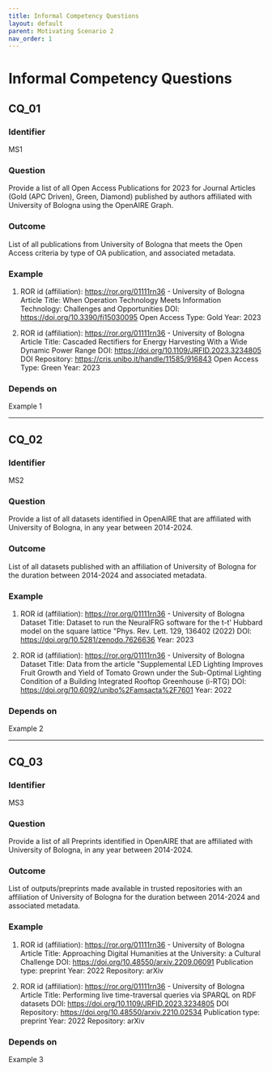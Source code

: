 ```yaml
---
title: Informal Competency Questions
layout: default
parent: Motivating Scenario 2
nav_order: 1
---
```


# Informal Competency Questions

## CQ_01

### Identifier
MS1

### Question
Provide a list of all Open Access Publications for 2023 for Journal Articles (Gold (APC Driven), Green, Diamond) published by authors affiliated with University of Bologna using the OpenAIRE Graph.

### Outcome
List of all publications from University of Bologna that meets the Open Access criteria by type of OA publication, and associated metadata.

### Example

1) ROR id (affiliation): https://ror.org/01111rn36 - University of Bologna 
Article Title: When Operation Technology Meets Information Technology: Challenges and Opportunities 
DOI: https://doi.org/10.3390/fi15030095
Open Access Type: Gold
Year: 2023

2) ROR id (affiliation): https://ror.org/01111rn36 - University of Bologna 
Article Title: Cascaded Rectifiers for Energy Harvesting With a Wide Dynamic Power Range
DOI: https://doi.org/10.1109/JRFID.2023.3234805
DOI Repository: https://cris.unibo.it/handle/11585/916843
Open Access Type: Green
Year: 2023

### Depends on
Example 1

---

## CQ_02

### Identifier
MS2

### Question
Provide a list of all datasets identified in OpenAIRE that are affiliated with University of Bologna, in any year between 2014-2024.

### Outcome
List of all datasets published with an affiliation of University of Bologna for the duration between 2014-2024 and associated metadata.

### Example

1) ROR id (affiliation): https://ror.org/01111rn36 - University of Bologna 
Dataset Title: Dataset to run the NeuralFRG software for the t-t' Hubbard model on the square lattice "Phys. Rev. Lett. 129, 136402 (2022)
DOI: https://doi.org/10.5281/zenodo.7626636
Year: 2023

2) ROR id (affiliation): https://ror.org/01111rn36 - University of Bologna 
Dataset Title: Data from the article "Supplemental LED Lighting Improves Fruit Growth and Yield of Tomato Grown under the Sub-Optimal Lighting Condition of a Building Integrated Rooftop Greenhouse (i-RTG)
DOI: https://doi.org/10.6092/unibo%2Famsacta%2F7601
Year: 2022

### Depends on
Example 2

---

## CQ_03

### Identifier
MS3

### Question
Provide a list of all Preprints identified in OpenAIRE that are affiliated with University of Bologna, in any year between 2014-2024.

### Outcome
List of outputs/preprints made available in trusted repositories with an affiliation of University of Bologna for the duration between 2014-2024 and associated metadata.

### Example

1) ROR id (affiliation): https://ror.org/01111rn36 - University of Bologna 
Article Title: Approaching Digital Humanities at the University: a Cultural Challenge 
DOI: https://doi.org/10.48550/arxiv.2209.06091
Publication type: preprint
Year: 2022
Repository: arXiv

2) ROR id (affiliation): https://ror.org/01111rn36 - University of Bologna 
Article Title: Performing live time-traversal queries via SPARQL on RDF datasets
DOI: https://doi.org/10.1109/JRFID.2023.3234805
DOI Repository: https://doi.org/10.48550/arxiv.2210.02534
Publication type: preprint
Year: 2022
Repository: arXiv

### Depends on
Example 3